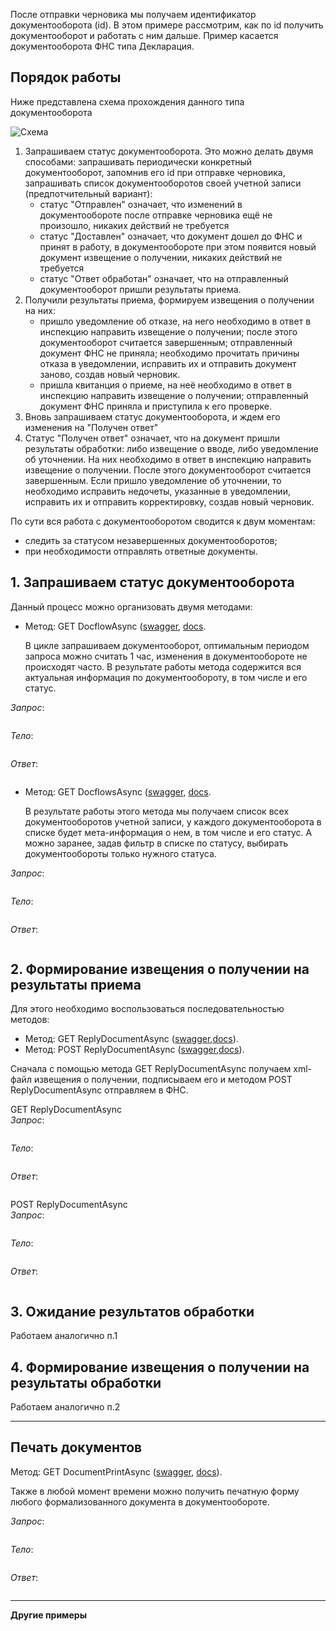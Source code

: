 После отправки черновика мы получаем идентификатор документооборота (id). В этом примере рассмотрим, как по id получить документооборот и работать с ним дальше. Пример касается документооборота ФНС типа Декларация.

## Порядок работы
Ниже представлена схема прохождения данного типа документооборота

![Схема](https://github.com/skbkontur/extern-api-docs/blob/master/images/dc_example4.jpg)

1. Запрашиваем статус документооборота. Это можно делать двумя способами: запрашивать периодически конкретный документооборот, запомнив его id при отправке черновика, запрашивать список документооборотов своей учетной записи (предпотчительный вариант):
      - статус "Отправлен" означает, что изменений в документообороте после отправке черновика ещё не произошло, никаких действий не требуется
      - статус "Доставлен" означает, что документ дошел до ФНС и принят в работу, в документообороте при этом появится новый документ извещение о получении, никаких действий не требуется
      - статус "Ответ обработан" означает, что на отправленный документооборот пришли результаты приема.  
2. Получили результаты приема, формируем извещения о получении на них:
      - пришло уведомление об отказе, на него необходимо в ответ в инспекцию направить извещение о получении; после этого документооборот считается завершенным; отправленный документ ФНС не приняла; необходимо прочитать причины отказа в уведомлении, исправить их и отправить документ заново, создав новый черновик.  
      - пришла квитанция о приеме, на неё необходимо в ответ в инспекцию направить извещение о получении; отправленный документ ФНС приняла и приступила к его проверке.  
3. Вновь запрашиваем статус документооборота, и ждем его изменения на "Получен ответ"  
4. Статус "Получен ответ" означает, что на документ пришли результаты обработки: либо извещение о вводе, либо уведомление об уточнении. На них необходимо в ответ в инспекцию направить извещение о получении. После этого документооборот считается завершенным. Если пришло уведомление об уточнении, то необходимо исправить недочеты, указанные в уведомлении, исправить их и отправить корректировку, создав новый черновик.

По сути вся работа с документооборотом сводится к двум моментам:
* следить за статусом незавершенных документооборотов;
* при необходимости отправлять ответные документы.

## 1. Запрашиваем статус документооборота
Данный процесс можно организовать двумя методами:

* Метод: GET DocflowAsync ([swagger](http://extern-api.testkontur.ru/swagger/ui/index#!/Docflows/Docflows_GetDocflowAsync), [docs](https://github.com/skbkontur/extern-api-docs/blob/master/Работа%20с%20ДО.md#get-dc).

   В цикле запрашиваем документооборот, оптимальным периодом запроса можно считать 1 час, изменения в документообороте не происходят часто. В результате работы метода содержится вся актуальная информация по документообороту, в том числе и его статус.

*Запрос*: 
```
```
*Тело*:
```
```
*Ответ*:
```
```

* Метод: GET DocflowsAsync ([swagger](http://extern-api.testkontur.ru/swagger/ui/index#!/Docflows/Docflows_GetDocflowsAsync), [docs](https://github.com/skbkontur/extern-api-docs/blob/master/Работа%20с%20ДО.md#get-dcs).

   В результате работы этого метода мы получаем список всех документооборотов учетной записи, у каждого документооборота в списке будет мета-информация о нем, в том числе и его статус. А можно заранее, задав фильтр в списке по статусу, выбирать документообороты только нужного статуса.

*Запрос*: 
```
```
*Тело*:
```
```
*Ответ*:
```
```

## 2. Формирование извещения о получении на результаты приема
Для этого необходимо воспользоваться последовательностью методов:
* Метод: GET ReplyDocumentAsync ([swagger](http://extern-api.testkontur.ru/swagger/ui/index#!/Docflows/Docflows_GetReplyDocumentAsync),[docs](https://github.com/skbkontur/extern-api-docs/blod/master/Работа%20с%20ДО.md#get-reply-doc)).
* Метод: POST ReplyDocumentAsync ([swagger](http://extern-api.testkontur.ru/swagger/ui/index#!/Docflows/Docflows_SendReplyDocumentAsync),[docs](https://github.com/skbkontur/extern-api-docs/blod/master/Работа%20с%20ДО.md#post-reply-doc)).

Сначала с помощью метода GET ReplyDocumentAsync получаем xml-файл извещения о получении, подписываем его и методом POST ReplyDocumentAsync отправляем в ФНС.

GET ReplyDocumentAsync  
*Запрос*: 
```
```
*Тело*:
```
```
*Ответ*:
```
```

POST ReplyDocumentAsync  
*Запрос*: 
```
```
*Тело*:
```
```
*Ответ*:
```
```

## 3. Ожидание результатов обработки
Работаем аналогично п.1

## 4. Формирование извещения о получении на результаты обработки
Работаем аналогично п.2

-----

## Печать документов
Метод: GET DocumentPrintAsync ([swagger](http://extern-api.testkontur.ru/swagger/ui/index#!/Docflows/Docflows_GetDocumentPrintAsync), [docs](https://github.com/skbkontur/extern-api-docs/blob/master/Работа%20с%20ДО.md#get-print-doc)).

Также в любой момент времени можно получить печатную форму любого формализованного документа в документообороте.

*Запрос*: 
```
```
*Тело*:
```
```
*Ответ*:
```
```

-----

**Другие примеры**

